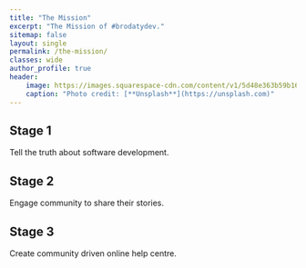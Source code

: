```yaml
---
title: "The Mission"
excerpt: "The Mission of #brodatydev."
sitemap: false
layout: single
permalink: /the-mission/
classes: wide
author_profile: true
header:
    image: https://images.squarespace-cdn.com/content/v1/5d48e363b59b1600014da91e/1571370187975-PATEKPJIDHAW4CM7WPL8/Website+Header-Our+Mission.png?format=2500w
    caption: "Photo credit: [**Unsplash**](https://unsplash.com)"
---
```


## Stage 1

Tell the truth about software development.

## Stage 2

Engage community to share their stories.

## Stage 3

Create community driven online help centre.